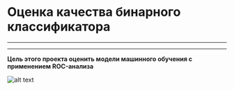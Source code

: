 # Оценка качества бинарного классификатора

---
---
**Цель этого проекта оценить модели машинного обучения с применением ROC-анализа**

![alt text](http://neerc.ifmo.ru/wiki/images/6/69/ROC.png)

